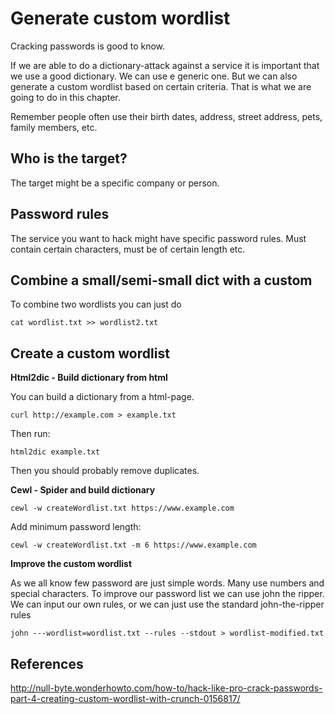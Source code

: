 # Generate custom wordlist

Cracking passwords is good to know.

If we are able to do a dictionary-attack against a service it is important that we use a good dictionary. We can use e generic one. But we can also generate a custom wordlist based on certain criteria. That is what we are going to do in this chapter.

Remember people often use their birth dates, address, street address, pets, family members, etc. 

## Who is the target?

The target might be a specific company or person.

## Password rules

The service you want to hack might have specific password rules. Must contain certain characters, must be of certain length etc. 


## Combine a small/semi-small dict with a custom

To combine two wordlists you can just do

```
cat wordlist.txt >> wordlist2.txt
```

## Create a custom wordlist



**Html2dic - Build dictionary from html**

You can build a dictionary from a html-page.

```
curl http://example.com > example.txt
```

Then run:

```
html2dic example.txt
```

Then you should probably remove duplicates.


**Cewl - Spider and build dictionary**

```
cewl -w createWordlist.txt https://www.example.com 
```

Add minimum password length:

```
cewl -w createWordlist.txt -m 6 https://www.example.com 
```

**Improve the custom wordlist**

As we all know few password are just simple words. Many use numbers and special characters. To improve our password list we can use john the ripper. We can input our own rules, or we can just use the standard john-the-ripper rules

```
john ---wordlist=wordlist.txt --rules --stdout > wordlist-modified.txt
```


## References

http://null-byte.wonderhowto.com/how-to/hack-like-pro-crack-passwords-part-4-creating-custom-wordlist-with-crunch-0156817/
